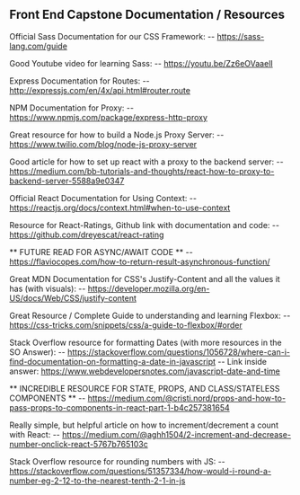 Front End Capstone Documentation / Resources
----------------------------------------------------------------

Official Sass Documentation for our CSS Framework:
-- https://sass-lang.com/guide

Good Youtube video for learning Sass:
-- https://youtu.be/Zz6eOVaaelI

Express Documentation for Routes:
-- http://expressjs.com/en/4x/api.html#router.route

NPM Documentation for Proxy:
-- https://www.npmjs.com/package/express-http-proxy

Great resource for how to build a Node.js Proxy Server:
-- https://www.twilio.com/blog/node-js-proxy-server

Good article for how to set up react with a proxy to the backend server:
-- https://medium.com/bb-tutorials-and-thoughts/react-how-to-proxy-to-backend-server-5588a9e0347

Official React Documentation for Using Context:
-- https://reactjs.org/docs/context.html#when-to-use-context

Resource for React-Ratings, Github link with documentation and code:
-- https://github.com/dreyescat/react-rating

** FUTURE READ FOR ASYNC/AWAIT CODE **
-- https://flaviocopes.com/how-to-return-result-asynchronous-function/

Great MDN Documentation for CSS's Justify-Content and all the values it has (with visuals):
-- https://developer.mozilla.org/en-US/docs/Web/CSS/justify-content

Great Resource / Complete Guide to understanding and learning Flexbox:
-- https://css-tricks.com/snippets/css/a-guide-to-flexbox/#order

Stack Overflow resource for formatting Dates (with more resources in the SO Answer):
-- https://stackoverflow.com/questions/1056728/where-can-i-find-documentation-on-formatting-a-date-in-javascript
-- Link inside answer: https://www.webdevelopersnotes.com/javascript-date-and-time

** INCREDIBLE RESOURCE FOR STATE, PROPS, AND CLASS/STATELESS COMPONENTS **
-- https://medium.com/@cristi.nord/props-and-how-to-pass-props-to-components-in-react-part-1-b4c257381654

Really simple, but helpful article on how to increment/decrement a count with React:
-- https://medium.com/@aghh1504/2-increment-and-decrease-number-onclick-react-5767b765103c

Stack Overflow resource for rounding numbers with JS:
-- https://stackoverflow.com/questions/51357334/how-would-i-round-a-number-eg-2-12-to-the-nearest-tenth-2-1-in-js
